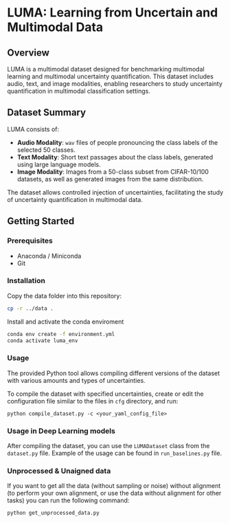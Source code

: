 # LUMA: Learning from Uncertain and Multimodal Data

## Overview

LUMA is a multimodal dataset designed for benchmarking multimodal learning and multimodal uncertainty quantification. This dataset includes audio, text, and image modalities, enabling researchers to study uncertainty quantification in multimodal classification settings.


## Dataset Summary

LUMA consists of:
- **Audio Modality**: `wav` files of people pronouncing the class labels of the selected 50 classes.
- **Text Modality**: Short text passages about the class labels, generated using large language models.
- **Image Modality**: Images from a 50-class subset from CIFAR-10/100 datasets, as well as generated images from the same distribution.

The dataset allows controlled injection of uncertainties, facilitating the study of uncertainty quantification in multimodal data.

## Getting Started

### Prerequisites

- Anaconda / Miniconda
- Git

### Installation
Copy the data folder into this repository:

```bash
cp -r ../data .
```
Install and activate the conda enviroment
```bash
conda env create -f environment.yml
conda activate luma_env
```


### Usage
The provided Python tool allows compiling different versions of the dataset with various amounts and types of uncertainties.

To compile the dataset with specified uncertainties, create or edit the configuration file similar to the files in `cfg` directory, and run:
```
python compile_dataset.py -c <your_yaml_config_file>
```

### Usage in Deep Learning models
After compiling the dataset, you can use the `LUMADataset` class from the `dataset.py` file. Example of the usage can be found in `run_baselines.py` file.

### Unprocessed & Unaigned data
If you want to get all the data (without sampling or noise) without alignment (to perform your own alignment, or use the data without alignment for other tasks) you can run the following command:

```
python get_unprocessed_data.py
```
